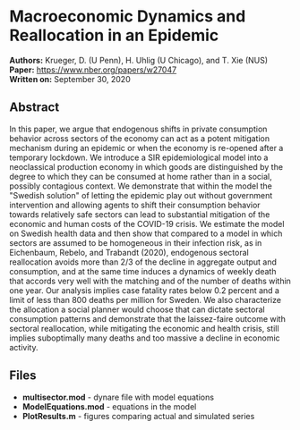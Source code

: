 # Macroeconomic Dynamics and Reallocation in an Epidemic
**Authors:** Krueger, D. (U Penn), H. Uhlig (U Chicago), and T. Xie (NUS)\
**Paper:** <https://www.nber.org/papers/w27047>\
**Written on:** September 30, 2020

## Abstract
In this paper, we argue that endogenous shifts in private consumption behavior across sectors of the economy can act as a potent mitigation mechanism during an epidemic or when the economy is re-opened after a temporary lockdown. We introduce a SIR epidemiological model into a neoclassical production economy in which goods are distinguished by the degree to which they can be consumed at home rather than in a social, possibly contagious context. We demonstrate that within the model the "Swedish solution" of letting the epidemic play out without government intervention and allowing agents to shift their consumption behavior towards relatively safe sectors can lead to substantial mitigation of the economic and human costs of the COVID-19 crisis. We estimate the model on Swedish health data and then show that compared to a model in which sectors are assumed to be homogeneous in their infection risk, as in Eichenbaum, Rebelo, and Trabandt (2020), endogenous sectoral reallocation avoids more than 2/3 of the decline in aggregate output and consumption, and at the same time induces a dynamics of weekly death that accords very well with the matching and of the number of deaths within one year. Our analysis implies case fatality rates below 0.2 percent and a limit of less than 800 deaths per million for Sweden. We also characterize the allocation a social planner would choose that can dictate sectoral consumption patterns and demonstrate that the laissez-faire outcome with sectoral reallocation, while mitigating the economic and health crisis, still implies suboptimally many deaths and too massive a decline in economic activity. 

## Files

- **multisector.mod** - dynare file with model equations
- **ModelEquations.mod** - equations in the model
- **PlotResults.m** - figures comparing actual and simulated series
